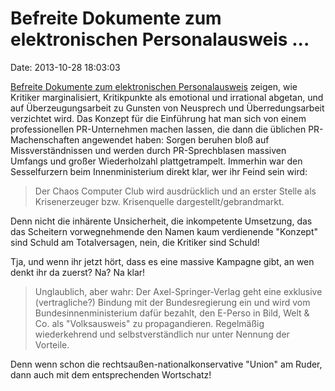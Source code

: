 Befreite Dokumente zum elektronischen Personalausweis \...
==========================================================

Date: 2013-10-28 18:03:03

[Befreite Dokumente zum elektronischen
Personalausweis](http://freiheitsfoo.de/2013/10/28/marketing-des-e-persos/)
zeigen, wie Kritiker marginalisiert, Kritikpunkte als emotional und
irrational abgetan, und auf Überzeugungsarbeit zu Gunsten von Neusprech
und Überredungsarbeit verzichtet wird. Das Konzept für die Einführung
hat man sich von einem professionellen PR-Unternehmen machen lassen, die
dann die üblichen PR-Machenschaften angewendet haben: Sorgen beruhen
bloß auf Missverständnissen und werden durch PR-Sprechblasen massiven
Umfangs und großer Wiederholzahl plattgetrampelt. Immerhin war den
Sesselfurzern beim Innenministerium direkt klar, wer ihr Feind sein
wird:

> Der Chaos Computer Club wird ausdrücklich und an erster Stelle als
> Krisenerzeuger bzw. Krisenquelle dargestellt/gebrandmarkt.

Denn nicht die inhärente Unsicherheit, die inkompetente Umsetzung, das
das Scheitern vorwegnehmende den Namen kaum verdienende \"Konzept\" sind
Schuld am Totalversagen, nein, die Kritiker sind Schuld!

Tja, und wenn ihr jetzt hört, dass es eine massive Kampagne gibt, an wen
denkt ihr da zuerst? Na? Na klar!

> Unglaublich, aber wahr: Der Axel-Springer-Verlag geht eine exklusive
> (vertragliche?) Bindung mit der Bundesregierung ein und wird vom
> Bundesinnenministerium dafür bezahlt, den E-Perso in Bild, Welt & Co.
> als "Volksausweis" zu propagandieren. Regelmäßig wiederkehrend und
> selbstverständlich nur unter Nennung der Vorteile.

Denn wenn schon die rechtsaußen-nationalkonservative \"Union\" am Ruder,
dann auch mit dem entsprechenden Wortschatz!
